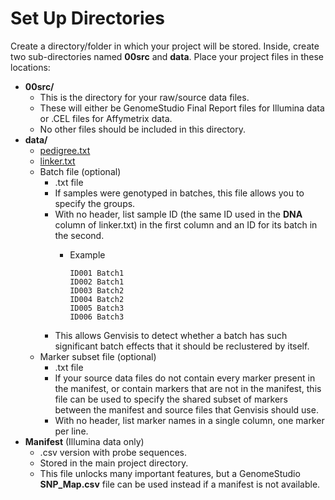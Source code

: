 # Set Up Directories

Create a directory/folder in which your project will be stored. Inside, create two sub-directories named **00src** and **data**.
Place your project files in these locations:

* **00src/** 
    * This is the directory for your raw/source data files.
    * These will either be GenomeStudio Final Report files for Illumina data or .CEL files for Affymetrix data.
    * No other files should be included in this directory.
* **data/**
  * [pedigree.txt](../#/documentation/GetStarted--set-up-pedigree-and-linker)
  * [linker.txt ](../#/documentation/GetStarted--set-up-pedigree-and-linker)
  * Batch file (optional)
      * .txt file
      * If samples were genotyped in batches, this file allows you to specify the groups.
      * With no header, list sample ID (the same ID used in the **DNA** column of linker.txt) in the first column and an ID for its batch in the second.
        * Example
    
              ID001 Batch1
              ID002 Batch1
              ID003 Batch2
              ID004 Batch2
              ID005 Batch3
              ID006 Batch3

     * This allows Genvisis to detect whether a batch has such significant batch effects that it should be reclustered by itself.
  * Marker subset file (optional)
     * .txt file
     * If your source data files do not contain every marker present in the manifest, or contain markers that are not in
    the manifest, this file can be used to specify the shared subset of markers between the manifest and source files that Genvisis should use.
     * With no header, list marker names in a single column, one marker per line.
* **Manifest** (Illumina data only)
    * .csv version with probe sequences.
    * Stored in the main project directory.
    * This file unlocks many important features, but a GenomeStudio **SNP_Map.csv** file can be used instead if a manifest is not available.

